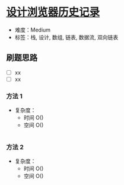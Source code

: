 # [设计浏览器历史记录](https://leetcode-cn.com/problems/design-browser-history/)

- 难度：Medium
- 标签：栈, 设计, 数组, 链表, 数据流, 双向链表

## 刷题思路

- [ ] xx
- [ ] xx

### 方法 1

- 复杂度：
    - 时间 O()
    - 空间 O()

``` js

```

### 方法 2

- 复杂度：
    - 时间 O()
    - 空间 O()

``` js

```

